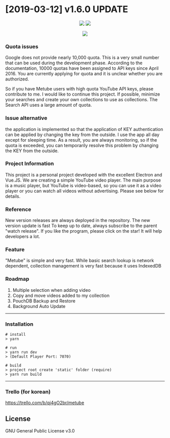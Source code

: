 # [2019-03-12] v1.6.0 UPDATE

<p align="center">
  <img src="https://i.imgur.com/URxMOdv.png" />
  <img src="https://i.imgur.com/vaQ453k.png" />
</p>

<p align="center">
  <img src="https://cdn-images-1.medium.com/max/500/1*4JNvT8VJrbLKzwmfvkFFAQ.png" />
</p>

### Quota issues
Google does not provide nearly 10,000 quota. This is a very small number that can be used during the development phase. According to the documentation, 10000 quotas have been assigned to API keys since April 2016. You are currently applying for quota and it is unclear whether you are authorized.

So if you have Metube users with high quota YouTube API keys, please contribute to me. I would like to continue this project. If possible, minimize your searches and create your own collections to use as collections. The Search API uses a large amount of quota.

### Issue alternative
the application is implemented so that the application of KEY authentication can be applied by changing the key from the outside. I use the app all day except for sleeping time. As a result, you are always monitoring, so if the quota is exceeded, you can temporarily resolve this problem by changing the KEY from the outside.

### Project Information
This project is a personal project developed with the excellent Electron and Vue.JS.
We are creating a simple  YouTube video player. The main purpose is a music player, but YouTube is video-based, so you can use it as a video player or you can watch all videos without advertising. Please see below for details.

### Reference
New version releases are always deployed in the repository. The new version update is fast
To keep up to date, always subscribe to the parent "watch release".
If you like the program, please click on the star! It will help developers a lot.

### Feature
"Metube" is simple and very fast. While basic search lookup is network dependent, collection management is very fast because it uses IndexedDB

### Roadmap
1. Multiple selection when adding video
2. Copy and move videos added to my collection
3. PouchDB Backup and Restore
4. Background Auto Update
***

### Installation
```
# install
> yarn

# run
> yarn run dev
> (Default Player Port: 7070)

# build
> project root create 'static' folder (require)
> yarn run build
```

***

### Trello (for korean)
<https://trello.com/b/qj4gO2br/metube>

## License
GNU General Public License v3.0
